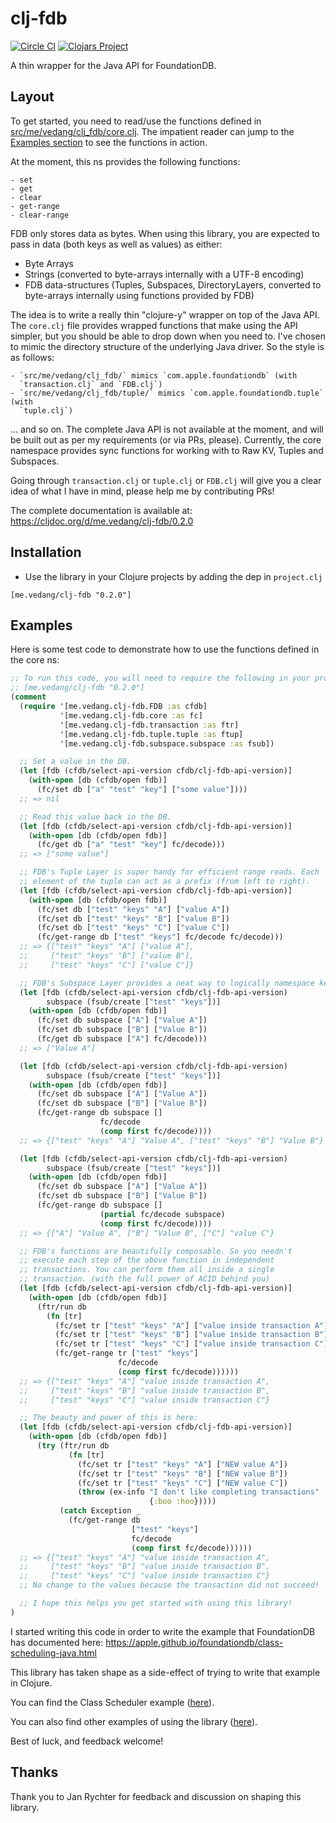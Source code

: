 # clj-fdb
[![Circle CI](https://circleci.com/gh/vedang/clj_fdb.svg?style=svg)](https://app.circleci.com/pipelines/github/vedang/clj_fdb)
[![Clojars Project](https://img.shields.io/clojars/v/me.vedang/clj-fdb.svg)](https://clojars.org/me.vedang/clj-fdb)

A thin wrapper for the Java API for FoundationDB.

## Layout

To get started, you need to read/use the functions defined in
[src/me/vedang/clj_fdb/core.clj](https://github.com/vedang/clj_fdb/blob/master/src/me/vedang/clj_fdb/core.clj).
The impatient reader can jump to the [Examples section](#examples) to
see the functions in action.

At the moment, this ns provides the following functions:

    - set
    - get
    - clear
    - get-range
    - clear-range


FDB only stores data as bytes. When using this library, you are
expected to pass in data (both keys as well as values) as either:
- Byte Arrays
- Strings (converted to byte-arrays internally with a UTF-8 encoding)
- FDB data-structures (Tuples, Subspaces, DirectoryLayers, converted
  to byte-arrays internally using functions provided by FDB)

The idea is to write a really thin "clojure-y" wrapper on top of the
Java API. The `core.clj` file provides wrapped functions that make
using the API simpler, but you should be able to drop down when you
need to. I've chosen to mimic the directory structure of the
underlying Java driver. So the style is as follows:

    - `src/me/vedang/clj_fdb/` mimics `com.apple.foundationdb` (with
      `transaction.clj` and `FDB.clj`)
    - `src/me/vedang/clj_fdb/tuple/` mimics `com.apple.foundationdb.tuple` (with
      `tuple.clj`)

... and so on. The complete Java API is not available at the moment,
and will be built out as per my requirements (or via PRs, please).
Currently, the core namespace provides sync functions for working with
to Raw KV, Tuples and Subspaces.

Going through `transaction.clj` or `tuple.clj` or `FDB.clj` will give
you a clear idea of what I have in mind, please help me by
contributing PRs!

The complete documentation is available at:
https://cljdoc.org/d/me.vedang/clj-fdb/0.2.0

## Installation

* Use the library in your Clojure projects by adding the dep in
  `project.clj`
```
[me.vedang/clj-fdb "0.2.0"]
```

## Examples

Here is some test code to demonstrate how to use the functions defined
in the core ns:
```clojure
;; To run this code, you will need to require the following in your project:
;; [me.vedang/clj-fdb "0.2.0"]
(comment
  (require '[me.vedang.clj-fdb.FDB :as cfdb]
           '[me.vedang.clj-fdb.core :as fc]
           '[me.vedang.clj-fdb.transaction :as ftr]
           '[me.vedang.clj-fdb.tuple.tuple :as ftup]
           '[me.vedang.clj-fdb.subspace.subspace :as fsub])

  ;; Set a value in the DB.
  (let [fdb (cfdb/select-api-version cfdb/clj-fdb-api-version)]
    (with-open [db (cfdb/open fdb)]
      (fc/set db ["a" "test" "key"] ["some value"])))
  ;; => nil

  ;; Read this value back in the DB.
  (let [fdb (cfdb/select-api-version cfdb/clj-fdb-api-version)]
    (with-open [db (cfdb/open fdb)]
      (fc/get db ["a" "test" "key"] fc/decode)))
  ;; => ["some value"]

  ;; FDB's Tuple Layer is super handy for efficient range reads. Each
  ;; element of the tuple can act as a prefix (from left to right).
  (let [fdb (cfdb/select-api-version cfdb/clj-fdb-api-version)]
    (with-open [db (cfdb/open fdb)]
      (fc/set db ["test" "keys" "A"] ["value A"])
      (fc/set db ["test" "keys" "B"] ["value B"])
      (fc/set db ["test" "keys" "C"] ["value C"])
      (fc/get-range db ["test" "keys"] fc/decode fc/decode)))
  ;; => {["test" "keys" "A"] ["value A"],
  ;;     ["test" "keys" "B"] ["value B"],
  ;;     ["test" "keys" "C"] ["value C"]}

  ;; FDB's Subspace Layer provides a neat way to logically namespace keys.
  (let [fdb (cfdb/select-api-version cfdb/clj-fdb-api-version)
        subspace (fsub/create ["test" "keys"])]
    (with-open [db (cfdb/open fdb)]
      (fc/set db subspace ["A"] ["Value A"])
      (fc/set db subspace ["B"] ["Value B"])
      (fc/get db subspace ["A"] fc/decode)))
  ;; => ["Value A"]

  (let [fdb (cfdb/select-api-version cfdb/clj-fdb-api-version)
        subspace (fsub/create ["test" "keys"])]
    (with-open [db (cfdb/open fdb)]
      (fc/set db subspace ["A"] ["Value A"])
      (fc/set db subspace ["B"] ["Value B"])
      (fc/get-range db subspace []
                    fc/decode
                    (comp first fc/decode))))
  ;; => {["test" "keys" "A"] "Value A", ["test" "keys" "B"] "Value B"}

  (let [fdb (cfdb/select-api-version cfdb/clj-fdb-api-version)
        subspace (fsub/create ["test" "keys"])]
    (with-open [db (cfdb/open fdb)]
      (fc/set db subspace ["A"] ["Value A"])
      (fc/set db subspace ["B"] ["Value B"])
      (fc/get-range db subspace []
                    (partial fc/decode subspace)
                    (comp first fc/decode))))
  ;; => {["A"] "Value A", ["B"] "Value B", ["C"] "value C"}

  ;; FDB's functions are beautifully composable. So you needn't
  ;; execute each step of the above function in independent
  ;; transactions. You can perform them all inside a single
  ;; transaction. (with the full power of ACID behind you)
  (let [fdb (cfdb/select-api-version cfdb/clj-fdb-api-version)]
    (with-open [db (cfdb/open fdb)]
      (ftr/run db
        (fn [tr]
          (fc/set tr ["test" "keys" "A"] ["value inside transaction A"])
          (fc/set tr ["test" "keys" "B"] ["value inside transaction B"])
          (fc/set tr ["test" "keys" "C"] ["value inside transaction C"])
          (fc/get-range tr ["test" "keys"]
                        fc/decode
                        (comp first fc/decode))))))
  ;; => {["test" "keys" "A"] "value inside transaction A",
  ;;     ["test" "keys" "B"] "value inside transaction B",
  ;;     ["test" "keys" "C"] "value inside transaction C"}

  ;; The beauty and power of this is here:
  (let [fdb (cfdb/select-api-version cfdb/clj-fdb-api-version)]
    (with-open [db (cfdb/open fdb)]
      (try (ftr/run db
             (fn [tr]
               (fc/set tr ["test" "keys" "A"] ["NEW value A"])
               (fc/set tr ["test" "keys" "B"] ["NEW value B"])
               (fc/set tr ["test" "keys" "C"] ["NEW value C"])
               (throw (ex-info "I don't like completing transactions"
                               {:boo :hoo}))))
           (catch Exception _
             (fc/get-range db
                           ["test" "keys"]
                           fc/decode
                           (comp first fc/decode))))))
  ;; => {["test" "keys" "A"] "value inside transaction A",
  ;;     ["test" "keys" "B"] "value inside transaction B",
  ;;     ["test" "keys" "C"] "value inside transaction C"}
  ;; No change to the values because the transaction did not succeed!

  ;; I hope this helps you get started with using this library!
)
```

I started writing this code in order to write the example
that FoundationDB has documented here:
https://apple.github.io/foundationdb/class-scheduling-java.html

This library has taken shape as a side-effect of trying to write that
example in Clojure.

You can find the Class Scheduler example
([here](https://github.com/vedang/farstar/blob/master/src/farstar/class_scheduling.clj)).

You can also find other examples of using the library
([here](https://github.com/vedang/farstar)).

Best of luck, and feedback welcome!

## Thanks

Thank you to Jan Rychter for feedback and discussion on shaping this library.
